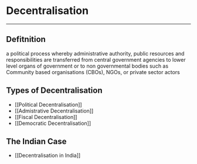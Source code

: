 # Decentralisation 
---

## Defitnition
a political process whereby administrative authority, public resources and responsibilities are transferred from central government agencies to lower level organs of government or to non governmental bodies such as Community based organisations (CBOs), NGOs, or private sector actors

## Types of Decentralisation
- [[Political Decentralisation]]
- [[Admistrative Decentralisation]]
- [[Fiscal Decentralisation]]
- [[Democratic Decentralisation]]

## The Indian Case
* [[Decentralisation in India]]


